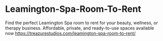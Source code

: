 # Leamington-Spa-Room-To-Rent
Find the perfect Leamington Spa room to rent for your beauty, wellness, or therapy business. Affordable, private, and ready-to-use spaces available now
https://treazurestudios.com/leamington-spa-room-to-rent/
